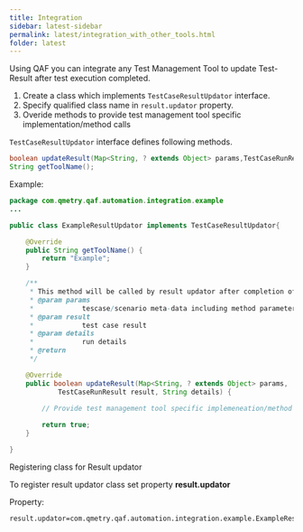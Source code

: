 ```yaml
---
title: Integration
sidebar: latest-sidebar
permalink: latest/integration_with_other_tools.html
folder: latest
---
```



Using QAF you can integrate any Test Management Tool to update Test-Result after test execution completed.

1. Create a class which implements `TestCaseResultUpdator` interface.
2. Specify qualified class name in `result.updator` property.
3. Overide methods to provide test management tool specific implementation/method calls


`TestCaseResultUpdator` interface defines following methods.

```java
boolean updateResult(Map<String, ? extends Object> params,TestCaseRunResult result, String details);
String getToolName();
```

Example:

```java
package com.qmetry.qaf.automation.integration.example
...

public class ExampleResultUpdator implements TestCaseResultUpdator{

	@Override
	public String getToolName() {
		return "Example";
	}

	/**
	 * This method will be called by result updator after completion of each testcase/scenario.
	 * @param params
	 *            tescase/scenario meta-data including method parameters if any
	 * @param result
	 *            test case result
	 * @param details
	 *            run details
	 * @return
	 */

	@Override
	public boolean updateResult(Map<String, ? extends Object> params,
			TestCaseRunResult result, String details) {

		// Provide test management tool specific implemeneation/method calls
		
		return true;
	}

}
```
Registering class for Result updator

To register result updator class set property **result.updator**

Property:

```properties
result.updator=com.qmetry.qaf.automation.integration.example.ExampleResultUpdator
```
